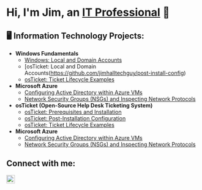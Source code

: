 <h1>Hi, I'm Jim, an <a href="https://linkedin.com/in/jim-hall-6186a16">IT Professional</a> 👨</h1>

<h2>🖥 Information Technology Projects:</h2>

- <b>Windows Fundamentals</b>
  - [Windows: Local and Domain Accounts](https://github.com/jimhalltechguy/windows-local-and-domain)
  - [osTicket: Local and Domain Accounts(https://github.com/jimhalltechguy/post-install-config)
  - [osTicket: Ticket Lifecycle Examples](https://github.com/jimhalltechguy/ticket-lifecycle)
- <b>Microsoft Azure</b>
  - [Configuring Active Directory within Azure VMs](https://github.com/jimhalltechguy/configure-ad)
  - [Network Security Groups (NSGs) and Inspecting Network Protocols](https://github.com/jimhalltechguy/azure-network-protocols)
- <b>osTicket (Open-Source Help Desk Ticketing System)</b>
  - [osTicket: Prerequisites and Installation](https://github.com/jimhalltechguy/osticket-prereqs)
  - [osTicket: Post-Installation Configuration](https://github.com/jimhalltechguy/post-install-config)
  - [osTicket: Ticket Lifecycle Examples](https://github.com/jimhalltechguy/ticket-lifecycle)
- <b>Microsoft Azure</b>
  - [Configuring Active Directory within Azure VMs](https://github.com/jimhalltechguy/configure-ad)
  - [Network Security Groups (NSGs) and Inspecting Network Protocols](https://github.com/jimhalltechguy/azure-network-protocols)

<h2>Connect with me:</h2>

[<img align="left" alt="Josh | LinkedIn" width="22px" src="https://cdn.jsdelivr.net/npm/simple-icons@v3/icons/linkedin.svg" />][linkedin]



[linkedin]: https://linkedin.com/in/jim-hall-6186a16
